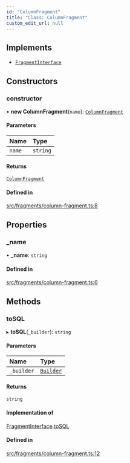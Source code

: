 ```yaml
---
id: "ColumnFragment"
title: "Class: ColumnFragment"
custom_edit_url: null
---
```


## Implements

- [`FragmentInterface`](../interfaces/FragmentInterface.md)

## Constructors

### constructor

• **new ColumnFragment**(`name`): [`ColumnFragment`](ColumnFragment.md)

#### Parameters

| Name | Type |
| :------ | :------ |
| `name` | `string` |

#### Returns

[`ColumnFragment`](ColumnFragment.md)

#### Defined in

[src/fragments/column-fragment.ts:8](https://github.com/alesmenzel/sql-builder/blob/0850cdd/src/fragments/column-fragment.ts#L8)

## Properties

### \_name

• **\_name**: `string`

#### Defined in

[src/fragments/column-fragment.ts:6](https://github.com/alesmenzel/sql-builder/blob/0850cdd/src/fragments/column-fragment.ts#L6)

## Methods

### toSQL

▸ **toSQL**(`_builder`): `string`

#### Parameters

| Name | Type |
| :------ | :------ |
| `_builder` | [`Builder`](Builder.md) |

#### Returns

`string`

#### Implementation of

[FragmentInterface](../interfaces/FragmentInterface.md).[toSQL](../interfaces/FragmentInterface.md#tosql)

#### Defined in

[src/fragments/column-fragment.ts:12](https://github.com/alesmenzel/sql-builder/blob/0850cdd/src/fragments/column-fragment.ts#L12)
